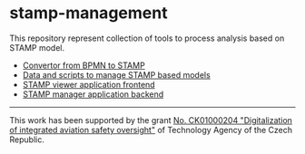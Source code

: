 # stamp-management

This repository represent collection of tools to process analysis based on STAMP model.
- [Convertor from BPMN to STAMP](https://github.com/kbss-cvut/bpmn2stamp)
- [Data and scripts to manage STAMP based models](https://github.com/kbss-cvut/bpmn-convertor-examples)
- [STAMP viewer application frontend](https://github.com/kbss-cvut/stamp-viewer)
- [STAMP manager application backend](https://github.com/kbss-cvut/stamp-manager)


-----
This work has been supported by the grant [No. CK01000204 "Digitalization of integrated aviation safety oversight"](https://starfos.tacr.cz/en/project/CK01000073) of Technology Agency of the Czech Republic.
